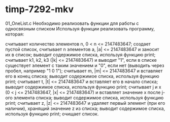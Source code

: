 # timp-7292-mkv
01_OneList.c
Необходимо реализовать функции для работы с односвязным списком
Используя функции реализовать программу, которая:

считывает количество элементов n, 0 < n <= 2147483647;
создает пустой список, считывает n элементов a, |a| <= 2147483647 и заносит их в список;
выводит содержимое списка, используя функцию print;
считывает k1, k2, k3 (|k| <= 2147483647) и выводит "1", если в списке существует элемент с таким значением и "0", если нет (выводить через пробел, например "1 0 1");
считывает m, |m| <= 2147483647 и вставляет его в конец списка;
выводит содержимое списка, используя функцию print;
считывает t, |t| <= 2147483647 и вставляет его в начало списка;
выводит содержимое списка, используя функцию print;
считывает j и x (0 < j <= 2147483647, |x| <= 2147483647) и вставляет значение x после j-ого элемента списка;
выводит содержимое списка, используя функцию print;
считывает z, |z| <= 2147483647 и удаляет первый элемент (при его наличии), хранящий значение z из списка;
выводит содержимое списка, используя функцию print;
очищает список.
